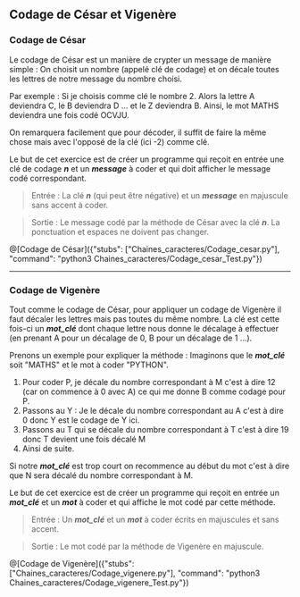 ## Codage de César et Vigenère

### Codage de César

Le codage de César est un manière de crypter un message de manière simple : On choisit un nombre (appelé clé de codage) et on décale toutes les lettres de notre message du nombre choisi.

Par exemple : Si je choisis comme clé le nombre 2. Alors la lettre A deviendra C, le B deviendra D ... et le Z deviendra B.
Ainsi, le mot MATHS deviendra une fois codé OCVJU.

On remarquera facilement que pour décoder, il suffit de faire la même chose mais avec l'opposé de la clé (ici -2) comme clé.

Le but de cet exercice est de créer un programme qui reçoit en entrée une clé de codage ***n*** et un ***message*** à coder et qui doit afficher le message codé correspondant.

> Entrée : La clé ***n*** (qui peut être négative) et un ***message*** en majuscule sans accent à coder.

> Sortie : Le message codé par la méthode de César avec la clé ***n***. La ponctuation et espaces ne doivent pas changer.

@[Codage de César]({"stubs": ["Chaines_caracteres/Codage_cesar.py"], "command": "python3 Chaines_caracteres/Codage_cesar_Test.py"})

---

### Codage de Vigenère

Tout comme le codage de César, pour appliquer un codage de Vigenère il faut décaler les lettres mais pas toutes du même nombre. La clé est cette fois-ci un ***mot_clé*** dont chaque lettre nous donne le décalage à effectuer (en prenant A pour un décalage de 0, B pour un décalage de 1 ...). 

Prenons un exemple pour expliquer la méthode : Imaginons que le ***mot_clé*** soit "MATHS" et le mot à coder "PYTHON". 
1. Pour coder P, je décale du nombre correspondant à M c'est à dire 12 (car on commence à 0 avec A) ce qui me donne B comme codage pour P. 
2. Passons au Y : Je le décale du nombre correspondant au A c'est à dire 0 donc Y est le codage de Y ici. 
3. Passons au T qui se décale du nombre correspondant à T c'est à dire 19 donc T devient une fois décalé M 
4. Ainsi de suite. 

Si notre ***mot_clé*** est trop court on recommence au début du mot c'est à dire que N sera décalé du nombre correspondant à M.

Le but de cet exercice est de créer un programme qui reçoit en entrée un ***mot_clé*** et un ***mot*** à coder et qui affiche le mot codé par cette méthode.

> Entrée : Un ***mot_clé*** et un ***mot*** à coder écrits en majuscules et sans accent.

> Sortie : Le mot codé par la méthode de Vigenère en majuscule.

@[Codage de Vigenère]({"stubs": ["Chaines_caracteres/Codage_vigenere.py"], "command": "python3 Chaines_caracteres/Codage_vigenere_Test.py"})
